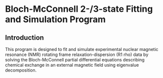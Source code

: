# Bloch-McConnell 2-/3-state Fitting and Simulation Program

## Introduction
This program is designed to fit and simulate experimental nuclear magnetic resonance (NMR) rotating frame relaxation-dispersion (R1 rho) data by solving the Bloch-McConnell partial differential equations describing chemical exchange in an external magnetic field using eigenvalue decomposition. 
